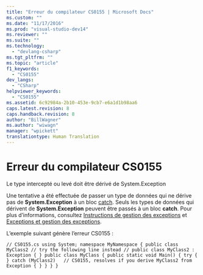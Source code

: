 ```yaml
---
title: "Erreur du compilateur CS0155 | Microsoft Docs"
ms.custom: ""
ms.date: "11/17/2016"
ms.prod: "visual-studio-dev14"
ms.reviewer: ""
ms.suite: ""
ms.technology: 
  - "devlang-csharp"
ms.tgt_pltfrm: ""
ms.topic: "article"
f1_keywords: 
  - "CS0155"
dev_langs: 
  - "CSharp"
helpviewer_keywords: 
  - "CS0155"
ms.assetid: 6c92984a-2b10-453e-9cb7-e6a1d1b98aa6
caps.latest.revision: 8
caps.handback.revision: 8
author: "BillWagner"
ms.author: "wiwagn"
manager: "wpickett"
translationtype: Human Translation
---
```

# Erreur du compilateur CS0155
Le type intercepté ou levé doit être dérivé de System.Exception  
  
 Une tentative a été effectuée de passer un type de données qui ne dérive pas de **System.Exception** à un bloc [catch](../../csharp/language-reference/keywords/try-catch.md). Seuls les types de données qui dérivent de **System.Exception** peuvent être passés à un bloc **catch**. Pour plus d’informations, consultez [Instructions de gestion des exceptions](../../csharp/language-reference/keywords/exception-handling-statements.md) et [Exceptions et gestion des exceptions](../../csharp/programming-guide/exceptions/exceptions-and-exception-handling.md).  
  
 L’exemple suivant génère l’erreur CS0155 :  
  
```  
// CS0155.cs using System; namespace MyNamespace { public class MyClass2 // try the following line instead // public class MyClass2 : Exception { } public class MyClass { public static void Main() { try { } catch (MyClass2)   // CS0155, resolves if you derive MyClass2 from Exception { } } } }  
```